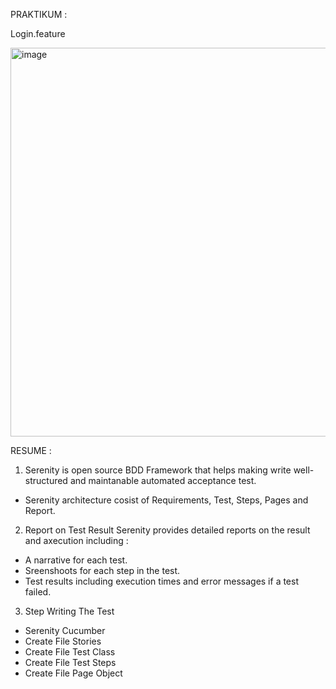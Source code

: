 PRAKTIKUM :

Login.feature

<img width="622" alt="image" src="https://user-images.githubusercontent.com/82600583/202860495-a60f2e1f-c061-4ccd-b478-b3eb5daeec17.png">

RESUME : 

1. Serenity is open source BDD Framework that helps making write well-structured and maintanable automated acceptance test. 

- Serenity architecture cosist of Requirements, Test, Steps, Pages and Report. 

2. Report on Test Result 
Serenity provides detailed reports on the result and axecution including :
- A narrative for each test. 
- Sreenshoots for each step in the test. 
- Test results including execution times and error messages if a test failed. 

3. Step Writing The Test 
- Serenity Cucumber 
- Create File Stories
- Create File Test Class
- Create File Test Steps
- Create File Page Object 
